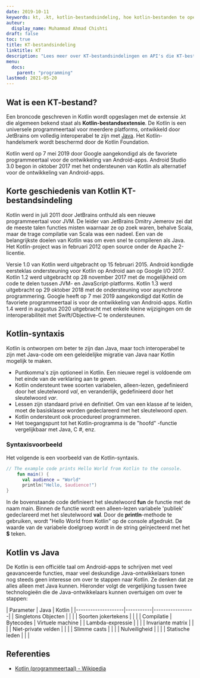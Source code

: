 ```yaml
---
date: 2019-10-11
keywords: kt, .kt, kotlin-bestandsindeling, hoe kotlin-bestanden te openen, hoe kotlin-bestanden uit te voeren, .kt-bestandsindeling, kt-bestand, kotlin-bestandsextensie, .kt-extensie, kotlin vs java
auteur:
  display_name: Muhammad Ahmad Chishti
draft: false
toc: true
title: KT-bestandsindeling
linktitle: KT
description: "Lees meer over KT-bestandsindelingen en API's die KT-bestanden kunnen maken en openen."
menu:
  docs:
    parent: "programming"
lastmod: 2021-05-20
---
```


## Wat is een KT-bestand? ##

Een broncode geschreven in Kotlin wordt opgeslagen met de extensie .kt die algemeen bekend staat als **Kotlin-bestandsextensie**. De Kotlin is een universele programmeertaal voor meerdere platforms, ontwikkeld door JetBrains om volledig interoperabel te zijn met [Java](/nl/programming/java/). Het Kotlin-handelsmerk wordt beschermd door de Kotlin Foundation.

Kotlin werd op 7 mei 2019 door Google aangekondigd als de favoriete programmeertaal voor de ontwikkeling van Android-apps. Android Studio 3.0 begon in oktober 2017 met het ondersteunen van Kotlin als alternatief voor de ontwikkeling van Android-apps.

## Korte geschiedenis van Kotlin KT-bestandsindeling ##

Kotlin werd in juli 2011 door JetBrains onthuld als een nieuwe programmeertaal voor JVM. De leider van JetBrains Dmitry Jemerov zei dat de meeste talen functies misten waarnaar ze op zoek waren, behalve Scala, maar de trage compilatie van Scala was een nadeel. Een van de belangrijkste doelen van Kotlin was om even snel te compileren als Java. Het Kotlin-project was in februari 2012 open source onder de Apache 2-licentie.

Versie 1.0 van Kotlin werd uitgebracht op 15 februari 2015. Android kondigde eersteklas ondersteuning voor Kotlin op Android aan op Google I/O 2017. Kotlin 1.2 werd uitgebracht op 28 november 2017 met de mogelijkheid om code te delen tussen JVM- en JavaScript-platforms. Kotlin 1.3 werd uitgebracht op 29 oktober 2018 met de ondersteuning voor asynchrone programmering. Google heeft op 7 mei 2019 aangekondigd dat Kotlin de favoriete programmeertaal is voor de ontwikkeling van Android-apps. Kotlin 1.4 werd in augustus 2020 uitgebracht met enkele kleine wijzigingen om de interoperabiliteit met Swift/Objective-C te ondersteunen.

## Kotlin-syntaxis ##

Kotlin is ontworpen om beter te zijn dan Java, maar toch interoperabel te zijn met Java-code om een geleidelijke migratie van Java naar Kotlin mogelijk te maken.

* Puntkomma's zijn optioneel in Kotlin. Een nieuwe regel is voldoende om het einde van de verklaring aan te geven.
* Kotlin ondersteunt twee soorten variabelen, alleen-lezen, gedefinieerd door het sleutelwoord *val*, en veranderlijk, gedefinieerd door het sleutelwoord *var*.
* Lessen zijn standaard privé en definitief. Om van een klasse af te leiden, moet de basisklasse worden gedeclareerd met het sleutelwoord *open*.
* Kotlin ondersteunt ook procedureel programmeren.
* Het toegangspunt tot het Kotlin-programma is de "hoofd" -functie vergelijkbaar met Java, C #, enz.

### Syntaxisvoorbeeld ###

Het volgende is een voorbeeld van de Kotlin-syntaxis.

```kotlin
// The example code prints Hello World from Kotlin to the console.
    fun main() {
      val audience = "World"
      println("Hello, $audience!")
}
```

In de bovenstaande code definieert het sleutelwoord **fun** de functie met de naam main. Binnen de functie wordt een alleen-lezen variabele 'publiek' gedeclareerd met het sleutelwoord **val**. Door de **println**-methode te gebruiken, wordt "Hello World from Kotlin" op de console afgedrukt. De waarde van de variabele doelgroep wordt in de string geïnjecteerd met het **$** teken.

## Kotlin vs Java
De Kotlin is een officiële taal om Android-apps te schrijven met veel geavanceerde functies, maar veel deskundige Java-ontwikkelaars tonen nog steeds geen interesse om over te stappen naar Kotlin. Ze denken dat ze alles alleen met Java kunnen. Hieronder volgt de vergelijking tussen twee technologieën die de Java-ontwikkelaars kunnen overtuigen om over te stappen:

| Parameter | Java | Kotlin |
|--------------------|-----------|---------------- -|
| Singletons Objecten | | |
| Soorten jokertekens | | |
| Compilatie | Bytecodes | Virtuele machine |
| Lambda-expressie | | |
| Invariante matrix | | |
| Niet-private velden | | |
| Slimme casts | | |
| Nulveiligheid | | |
| Statische leden | | |

## Referenties ##

- [Kotlin (programmeertaal) - Wikipedia](https://en.wikipedia.org/wiki/Kotlin_(programmeertaal))

